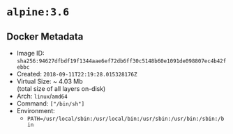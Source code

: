 # `alpine:3.6`

## Docker Metadata

- Image ID: `sha256:94627dfbdf19f1344aae6ef72db6ff30c5148b60e1091de098807ec4b42febbc`
- Created: `2018-09-11T22:19:28.015328176Z`
- Virtual Size: ~ 4.03 Mb  
  (total size of all layers on-disk)
- Arch: `linux`/`amd64`
- Command: `["/bin/sh"]`
- Environment:
  - `PATH=/usr/local/sbin:/usr/local/bin:/usr/sbin:/usr/bin:/sbin:/bin`
